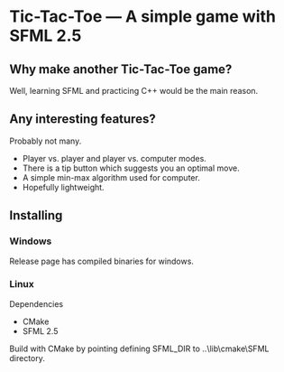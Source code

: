 # Tic-Tac-Toe — A simple game with SFML 2.5


## Why make another Tic-Tac-Toe game?
Well, learning SFML and practicing C++ would be the main reason. 

## Any interesting features?
Probably not many.
* Player vs. player and player vs. computer modes.
* There is a tip button which suggests you an optimal move. 
* A simple min-max algorithm used for computer.
* Hopefully lightweight.


## Installing

### Windows

Release page has compiled binaries for windows.

### Linux

Dependencies
* CMake
* SFML 2.5

Build with CMake by pointing defining SFML_DIR to ..\lib\cmake\SFML directory.
